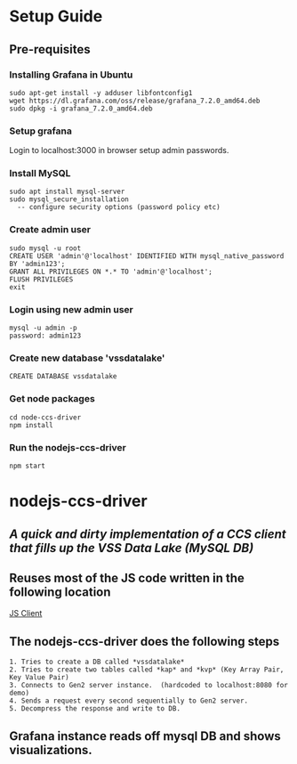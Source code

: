 # Setup Guide

## Pre-requisites

### Installing Grafana in Ubuntu 

```
sudo apt-get install -y adduser libfontconfig1
wget https://dl.grafana.com/oss/release/grafana_7.2.0_amd64.deb
sudo dpkg -i grafana_7.2.0_amd64.deb
```

### Setup grafana

Login to localhost:3000 in browser
setup admin passwords.

### Install MySQL 
```
sudo apt install mysql-server
sudo mysql_secure_installation
  -- configure security options (password policy etc)
```

### Create admin user

```
sudo mysql -u root  
CREATE USER 'admin'@'localhost' IDENTIFIED WITH mysql_native_password BY 'admin123';  
GRANT ALL PRIVILEGES ON *.* TO 'admin'@'localhost';  
FLUSH PRIVILEGES  
exit
```

### Login using new admin user
```
mysql -u admin -p  
password: admin123
```

### Create new database 'vssdatalake'
```
CREATE DATABASE vssdatalake
```

### Get node packages
```
cd node-ccs-driver  
npm install
```

### Run the **nodejs-ccs-driver**
```npm start```

# nodejs-ccs-driver
## *A quick and dirty implementation of a CCS client that fills up the VSS Data Lake (MySQL DB)*

## Reuses most of the JS code written in the following location
[JS Client](https://github.com/MEAE-GOT/W3C_VehicleSignalInterfaceImpl/tree/master/client/client-1.0/Javascript)


## The **nodejs-ccs-driver** does the following steps
    1. Tries to create a DB called *vssdatalake*
    2. Tries to create two tables called *kap* and *kvp* (Key Array Pair, Key Value Pair)
    3. Connects to Gen2 server instance.  (hardcoded to localhost:8080 for demo)
    4. Sends a request every second sequentially to Gen2 server.
    5. Decompress the response and write to DB.

## Grafana instance reads off mysql DB and shows visualizations.
